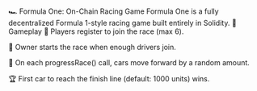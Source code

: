 🏎️ Formula One: On-Chain Racing Game
Formula One is a fully decentralized Formula 1-style racing game built entirely in Solidity.
🚦 Gameplay
🧍 Players register to join the race (max 6).

🏁 Owner starts the race when enough drivers join.

🎲 On each progressRace() call, cars move forward by a random amount.

🏆 First car to reach the finish line (default: 1000 units) wins.
